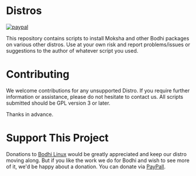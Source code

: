 # Distros
[![paypal](https://www.paypalobjects.com/en_US/i/btn/btn_donate_SM.gif)](https://www.paypal.com/paypalme/rbtylee)

This repository contains scripts to install Moksha and other Bodhi packages on various other distros.
Use at your own risk and report problems/issues or suggestions to the author of whatever script you used.

# Contributing

We welcome contributions for any unsupported Distro. If you require further information or assistance, please do not hesitate to contact us. All scripts submitted should be GPL version 3 or later.

Thanks in advance.

# Support This Project

Donations to [Bodhi Linux](https://www.bodhilinux.com/donate/) would be greatly appreciated and keep our distro moving along. But if you like the work we do for Bodhi and wish to see more of it, we'd be happy about a donation. You can donate via [PayPall](https://www.paypal.com/paypalme/rbtylee).
